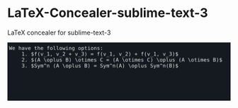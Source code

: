# LaTeX-Concealer-sublime-text-3
LaTeX concealer for sublime-text-3

![LaTeX concealer demo](https://github.com/rah4927/demo/blob/master/conceal.gif)



